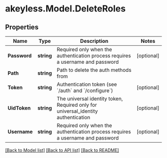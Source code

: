 # akeyless.Model.DeleteRoles
## Properties

Name | Type | Description | Notes
------------ | ------------- | ------------- | -------------
**Password** | **string** | Required only when the authentication process requires a username and password | [optional] 
**Path** | **string** | Path to delete the auth methods from | 
**Token** | **string** | Authentication token (see &#x60;/auth&#x60; and &#x60;/configure&#x60;) | [optional] 
**UidToken** | **string** | The universal identity token, Required only for universal_identity authentication | [optional] 
**Username** | **string** | Required only when the authentication process requires a username and password | [optional] 

[[Back to Model list]](../README.md#documentation-for-models) [[Back to API list]](../README.md#documentation-for-api-endpoints) [[Back to README]](../README.md)

